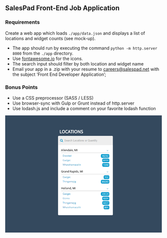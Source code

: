 ## SalesPad Front-End Job Application

### Requirements
Create a web app which loads `./app/data.json` and displays a list of locations and widget counts (see mock-up).
* The app should run by executing the command `python -m http.server 8000` from the `./app` directory.
* Use [fontawesome.io](http://fontawesome.io) for the icons.
* The search input should filter by both location and widget name
* Email your app in a .zip with your resume to [careers@salespad.net](mailto:careers@salespad.net) with the subject ‘Front End Developer Application’;

### Bonus Points
* Use a CSS preprocessor (SASS / LESS)
* Use browser-sync with Gulp or Grunt instead of http.server
* Use lodash.js and include a comment on your favorite lodash function

![Mock Up](mock-up.png)
